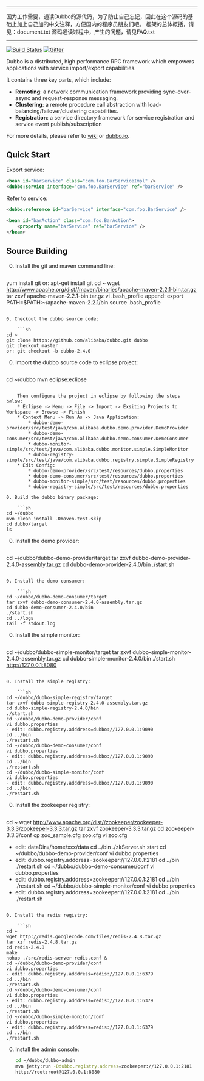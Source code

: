 * **
因为工作需要，通读Dubbo的源代码，为了防止自己忘记，因此在这个源码的基础上加上自己加的中文注释，方便国内的程序员朋友们吧。
框架的总体概括，请见：document.txt
源码通读过程中，产生的问题，请见FAQ.txt
* **

[![Build Status](https://travis-ci.org/alibaba/dubbo.svg?branch=master)](https://travis-ci.org/alibaba/dubbo) [![Gitter](https://badges.gitter.im/alibaba/dubbo.svg)](https://gitter.im/alibaba/dubbo?utm_source=badge&utm_medium=badge&utm_campaign=pr-badge)

Dubbo is a distributed, high performance RPC framework which empowers applications with service import/export capabilities.

It contains three key parts, which include:

* **Remoting**: a network communication framework providing sync-over-async and request-response messaging.
* **Clustering**: a remote procedure call abstraction with load-balancing/failover/clustering capabilities.
* **Registration**: a service directory framework for service registration and service event publish/subscription

For more details, please refer to [wiki](https://github.com/alibaba/dubbo/wiki) or [dubbo.io](http://dubbo.io).

## Quick Start


Export service:

```xml
<bean id="barService" class="com.foo.BarServiceImpl" />
<dubbo:service interface="com.foo.BarService" ref="barService" />
```

Refer to service:

```xml
<dubbo:reference id="barService" interface="com.foo.BarService" />
	
<bean id="barAction" class="com.foo.BarAction">
    <property name="barService" ref="barService" />
</bean>
```

## Source Building


0. Install the git and maven command line:

    ```sh
yum install git
or: apt-get install git
cd ~
wget http://www.apache.org/dist//maven/binaries/apache-maven-2.2.1-bin.tar.gz
tar zxvf apache-maven-2.2.1-bin.tar.gz
vi .bash_profile
append: export PATH=$PATH:~/apache-maven-2.2.1/bin
source .bash_profile
```

0. Checkout the dubbo source code:

    ```sh
cd ~
git clone https://github.com/alibaba/dubbo.git dubbo
git checkout master
or: git checkout -b dubbo-2.4.0
```

0. Import the dubbo source code to eclipse project:

    ```sh
cd ~/dubbo
mvn eclipse:eclipse
```

    Then configure the project in eclipse by following the steps below:
    * Eclipse -> Menu -> File -> Import -> Exsiting Projects to Workspace -> Browse -> Finish
    * Context Menu -> Run As -> Java Application:
        * dubbo-demo-provider/src/test/java/com.alibaba.dubbo.demo.provider.DemoProvider
        * dubbo-demo-consumer/src/test/java/com.alibaba.dubbo.demo.consumer.DemoConsumer
        * dubbo-monitor-simple/src/test/java/com.alibaba.dubbo.monitor.simple.SimpleMonitor
        * dubbo-registry-simple/src/test/java/com.alibaba.dubbo.registry.simple.SimpleRegistry
    * Edit Config:
        * dubbo-demo-provider/src/test/resources/dubbo.properties
        * dubbo-demo-consumer/src/test/resources/dubbo.properties
        * dubbo-monitor-simple/src/test/resources/dubbo.properties
        * dubbo-registry-simple/src/test/resources/dubbo.properties

0. Build the dubbo binary package:

    ```sh
cd ~/dubbo
mvn clean install -Dmaven.test.skip
cd dubbo/target
ls
```

0. Install the demo provider:

    ```sh
cd ~/dubbo/dubbo-demo-provider/target
tar zxvf dubbo-demo-provider-2.4.0-assembly.tar.gz
cd dubbo-demo-provider-2.4.0/bin
./start.sh
```

0. Install the demo consumer:

    ```sh
cd ~/dubbo/dubbo-demo-consumer/target
tar zxvf dubbo-demo-consumer-2.4.0-assembly.tar.gz
cd dubbo-demo-consumer-2.4.0/bin
./start.sh
cd ../logs
tail -f stdout.log
```

0. Install the simple monitor:

    ```sh
cd ~/dubbo/dubbo-simple-monitor/target
tar zxvf dubbo-simple-monitor-2.4.0-assembly.tar.gz
cd dubbo-simple-monitor-2.4.0/bin
./start.sh
http://127.0.0.1:8080
```

0. Install the simple registry:

    ```sh
cd ~/dubbo/dubbo-simple-registry/target
tar zxvf dubbo-simple-registry-2.4.0-assembly.tar.gz
cd dubbo-simple-registry-2.4.0/bin
./start.sh
cd ~/dubbo/dubbo-demo-provider/conf
vi dubbo.properties
- edit: dubbo.registry.adddress=dubbo://127.0.0.1:9090
cd ../bin
./restart.sh
cd ~/dubbo/dubbo-demo-consumer/conf
vi dubbo.properties
- edit: dubbo.registry.adddress=dubbo://127.0.0.1:9090
cd ../bin
./restart.sh
cd ~/dubbo/dubbo-simple-monitor/conf
vi dubbo.properties
- edit: dubbo.registry.adddress=dubbo://127.0.0.1:9090
cd ../bin
./restart.sh
```

0. Install the zookeeper registry:

    ```sh
cd ~
wget http://www.apache.org/dist//zookeeper/zookeeper-3.3.3/zookeeper-3.3.3.tar.gz
tar zxvf zookeeper-3.3.3.tar.gz
cd zookeeper-3.3.3/conf
cp zoo_sample.cfg zoo.cfg
vi zoo.cfg
- edit: dataDir=/home/xxx/data
cd ../bin
./zkServer.sh start
cd ~/dubbo/dubbo-demo-provider/conf
vi dubbo.properties
- edit: dubbo.registry.adddress=zookeeper://127.0.0.1:2181
cd ../bin
./restart.sh
cd ~/dubbo/dubbo-demo-consumer/conf
vi dubbo.properties
- edit: dubbo.registry.adddress=zookeeper://127.0.0.1:2181
cd ../bin
./restart.sh
cd ~/dubbo/dubbo-simple-monitor/conf
vi dubbo.properties
- edit: dubbo.registry.adddress=zookeeper://127.0.0.1:2181
cd ../bin
./restart.sh
```

0. Install the redis registry:

    ```sh
cd ~
wget http://redis.googlecode.com/files/redis-2.4.8.tar.gz
tar xzf redis-2.4.8.tar.gz
cd redis-2.4.8
make
nohup ./src/redis-server redis.conf &
cd ~/dubbo/dubbo-demo-provider/conf
vi dubbo.properties
- edit: dubbo.registry.adddress=redis://127.0.0.1:6379
cd ../bin
./restart.sh
cd ~/dubbo/dubbo-demo-consumer/conf
vi dubbo.properties
- edit: dubbo.registry.adddress=redis://127.0.0.1:6379
cd ../bin
./restart.sh
cd ~/dubbo/dubbo-simple-monitor/conf
vi dubbo.properties
- edit: dubbo.registry.adddress=redis://127.0.0.1:6379
cd ../bin
./restart.sh
```

0. Install the admin console:

    ```sh
    cd ~/dubbo/dubbo-admin
    mvn jetty:run -Ddubbo.registry.address=zookeeper://127.0.0.1:2181
    http://root:root@127.0.0.1:8080
```

